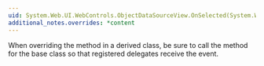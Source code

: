 ```yaml
---
uid: System.Web.UI.WebControls.ObjectDataSourceView.OnSelected(System.Web.UI.WebControls.ObjectDataSourceStatusEventArgs)
additional_notes.overrides: *content
---
```


<p>When overriding the <xref href="System.Web.UI.WebControls.ObjectDataSourceView.OnSelected(System.Web.UI.WebControls.ObjectDataSourceStatusEventArgs)"></xref> method in a derived class, be sure to call the <xref href="System.Web.UI.WebControls.ObjectDataSourceView.OnSelected(System.Web.UI.WebControls.ObjectDataSourceStatusEventArgs)"></xref> method for the base class so that registered delegates receive the event.</p>


